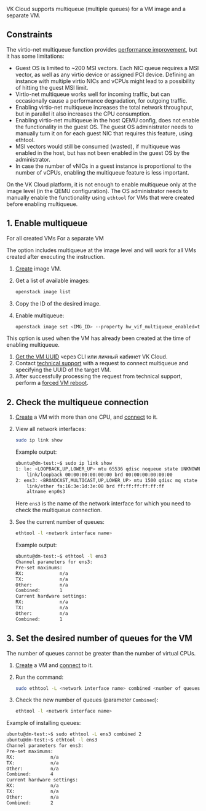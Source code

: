VK Cloud supports multiqueue (multiple queues) for a VM image and a separate VM.

## Constraints

The virtio-net multiqueue function provides [performance improvement](https://specs.openstack.org/openstack/nova-specs/specs/liberty/implemented/libvirt-virtiomq.html), but it has some limitations:

- Guest OS is limited to ~200 MSI vectors. Each NIC queue requires a MSI vector, as well as any virtio device or assigned PCI device. Defining an instance with multiple virtio NICs and vCPUs might lead to a possibility of hitting the guest MSI limit.
- Virtio-net multiqueue works well for incoming traffic, but can occasionally cause a performance degradation, for outgoing traffic.
- Enabling virtio-net multiqueue increases the total network throughput, but in parallel it also increases the CPU consumption.
- Enabling virtio-net multiqueue in the host QEMU config, does not enable the functionality in the guest OS. The guest OS administrator needs to manually turn it on for each guest NIC that requires this feature, using ethtool.
- MSI vectors would still be consumed (wasted), if multiqueue was enabled in the host, but has not been enabled in the guest OS by the administrator.
- In case the number of vNICs in a guest instance is proportional to the number of vCPUs, enabling the multiqueue feature is less important.

<warn>

On the VK Cloud platform, it is not enough to enable multiqueue only at the image level (in the QEMU configuration). The OS administrator needs to manually enable the functionality using `ethtool` for VMs that were created before enabling multiqueue.

</warn>

## 1. Enable multiqueue

<tabs>
<tablist>
<tab>For all created VMs</tab>
<tab>For a separate VM</tab>
</tablist>
<tabpanel>

The option includes multiqueue at the image level and will work for all VMs created after executing the instruction.

1. [Create](../../instructions/vm-images/vm-images-manage) image VM.
2. Get a list of available images:

    ```bash
    openstack image list
    ```

3. Copy the ID of the desired image.
4. Enable multiqueue:

    ```bash
    openstack image set <IMG_ID> --property hw_vif_multiqueue_enabled=true
    ```

</tabpanel>
<tabpanel>

This option is used when the VM has already been created at the time of enabling multiqueue.

1. [Get the VM UUID](../../instructions/vm/vm-manage#getting-a-virtual-machine-id) через CLI или личный кабинет VK Cloud.
1. Contact [technical support](/en/contacts) with a request to connect multiqueue and specifying the UUID of the target VM.
1. After successfully processing the request from technical support, perform a [forced VM reboot](../../instructions/vm/vm-manage#forced-vm-reboot).

</tabpanel>
</tabs>

## 2. Check the multiqueue connection

1. [Create](../../instructions/vm/vm-create) a VM with more than one CPU, and [connect](../../instructions/vm/vm-connect) to it.
2. View all network interfaces:

    ```bash
    sudo ip link show
    ```

    Example output:

    ```bash
    ubuntu@dm-test:~$ sudo ip link show
    1: lo: <LOOPBACK,UP,LOWER_UP> mtu 65536 qdisc noqueue state UNKNOWN mode DEFAULT group default qlen 1000
        link/loopback 00:00:00:00:00:00 brd 00:00:00:00:00:00
    2: ens3: <BROADCAST,MULTICAST,UP,LOWER_UP> mtu 1500 qdisc mq state UP mode DEFAULT group default qlen 1000
        link/ether fa:16:3e:1d:3e:08 brd ff:ff:ff:ff:ff:ff
        altname enp0s3
    ```

    Here `ens3` is the name of the network interface for which you need to check the multiqueue connection.

3. See the current number of queues:

    ```bash
    ethtool -l <network interface name>
    ```

    Example output:

    ```bash
    ubuntu@dm-test:~$ ethtool -l ens3
    Channel parameters for ens3:
    Pre-set maximums:
    RX:             n/a
    TX:             n/a
    Other:          n/a
    Combined:       1
    Current hardware settings:
    RX:             n/a
    TX:             n/a
    Other:          n/a
    Combined:       1
    ```

## 3. Set the desired number of queues for the VM

<info>

The number of queues cannot be greater than the number of virtual CPUs.

</info>

1. [Create](../../instructions/vm/vm-create) a VM and [connect](../../instructions/vm/vm-connect) to it.
1. Run the command:

    ```bash
    sudo ethtool -L <network interface name> combined <number of queues>
    ```
1. Check the new number of queues (parameter `Combined`):

    ```bash
    ethtool -l <network interface name>
    ```

Example of installing queues:

```bash
ubuntu@dm-test:~$ sudo ethtool -L ens3 combined 2
ubuntu@dm-test:~$ ethtool -l ens3
Channel parameters for ens3:
Pre-set maximums:
RX:             n/a
TX:             n/a
Other:          n/a
Combined:       4
Current hardware settings:
RX:             n/a
TX:             n/a
Other:          n/a
Combined:       2
```
